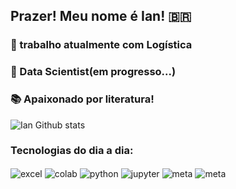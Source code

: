 ## Prazer! Meu nome é Ian! 🇧🇷


### 🚚 trabalho atualmente com Logística 
### 🤖 Data Scientist(em progresso...)
### 📚 Apaixonado por literatura!
![Ian Github stats](https://github-readme-stats.vercel.app/api?username=ianbenedito&theme=blue-green)


### Tecnologias do dia a dia:
<div style="display: inline_block">
  <img align="center" alt="excel" src="https://img.shields.io/badge/Microsoft_Excel-217346?style=for-the-badge&logo=microsoft-excel&logoColor=white" />
  <img align="center" alt="colab" src="https://img.shields.io/badge/Colab-F9AB00?style=for-the-badge&logo=googlecolab&color=525252" />
  <img align="center" alt="python" src="https://img.shields.io/badge/Python-14354C?style=for-the-badge&logo=python&logoColor=white" />
  <img align="center" alt="jupyter" src="https://img.shields.io/badge/Made%20with-Jupyter-orange?style=for-the-badge&logo=Jupyte" />
  <img align="center" alt="meta" src="https://scontent-gru1-1.xx.fbcdn.net/v/t39.8562-6/278025437_369851991690397_7980697822423283727_n.svg?_nc_cat=1&ccb=1-7&_nc_sid=6825c5&_nc_ohc=LBrMIWEUNZEAX_Er8H5&_nc_oc=AQlaaUjyzzYIt1EzsvKLPiLArQUPAYDtrAMSPgL0LKhbLXJy-2viBTrHrNlA5LfuHWI&_nc_ht=scontent-gru1-1.xx&oh=00_AfCCiQR5bP7MAAnB6uTF67e3FrP7KuLGrEcVXV1k2DbBWQ&oe=64210F54" />
  <img align="center" alt="meta" src="https://anaconda.org/anaconda/anaconda/badges/version.svg" />
  
</div>                                                        
